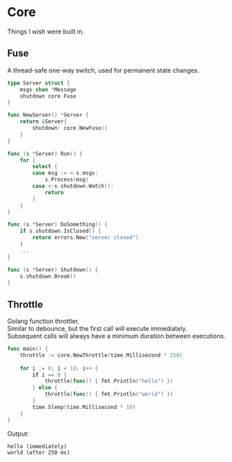 # Core

Things I wish were built in.

## Fuse

A thread-safe one-way switch, used for permanent state changes.

```go
type Server struct {
    msgs chan *Message
    shutdown core.Fuse
}

func NewServer() *Server {
    return &Server{
        shutdown: core.NewFuse()	
    }
}

func (s *Server) Run() {
    for {
        select {
        case msg := <-s.msgs:
            s.Process(msg)
        case <-s.shutdown.Watch():
            return
        }   
    }
}

func (s *Server) DoSomething() {
    if s.shutdown.IsClosed() {
        return errors.New("server closed")
    }
    ...
}

func (s *Server) Shutdown() {
    s.shutdown.Break()
}
```

## Throttle

Golang function throttler.  
Similar to debounce, but the first call will execute immediately.  
Subsequent calls will always have a minimum duration between executions.

```go
func main() {
    throttle := core.NewThrottle(time.Millisecond * 250)
    
    for i := 0; i < 10; i++ {
        if i == 0 {
            throttle(func() { fmt.Println("hello") })
        } else {
            throttle(func() { fmt.Println("world") })
        }
        time.Sleep(time.Millisecond * 10)
    }
}
```

Output:

```
hello (immediately)
world (after 250 ms)
```
